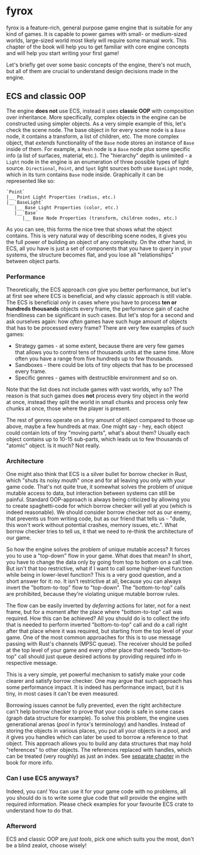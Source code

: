 # fyrox

fyrox is a feature-rich, general purpose game engine that is suitable for any kind of games. It is capable to power
games with small- or medium-sized worlds, large-sized world most likely will require some manual work. This chapter
of the book will help you to get familiar with core engine concepts and will help you start writing your first game!

Let's briefly get over some basic concepts of the engine, there's not much, but all of them are crucial to understand
design decisions made in the engine.

## ECS and classic OOP

The engine **does not** use ECS, instead it uses **classic OOP** with composition over inheritance. More specifically,
complex objects in the engine can be constructed using simpler objects. As a very simple example of this, let's 
check the scene node. The base object in for every scene node is a `Base` node, it contains a transform, a list
of children, etc. The more complex object, that _extends_ functionality of the `Base` node stores an instance of
`Base` inside of them. For example, a `Mesh` node is a `Base` node _plus_ some specific info (a list of surfaces,
material, etc.). The "hierarchy" depth is unlimited - a `Light` node in the engine is an enumeration of three 
possible types of light source. `Directional`, `Point`, and `Spot` light sources both use `BaseLight` node, 
which in its turn contains `Base` node inside. Graphically it can be represented like so:

```text
`Point`
|__ Point Light Properties (radius, etc.)
|__`BaseLight`
   |__ Base Light Properties (color, etc.)
   |__`Base`
      |__ Base Node Properties (transform, children nodes, etc.)
```

As you can see, this forms the nice tree that shows what the object contains. This is very natural way of describing
scene nodes, it gives you the full power of building an object of any complexity. On the other hand, in ECS, all
you have is just a set of components that you have to query in your systems, the structure becomes flat, and you lose
all "relationships" between object parts.

### Performance

Theoretically, the ECS approach _can_ give you better performance, but let's at first see where ECS is beneficial,
and why classic approach is still viable. The ECS is beneficial _only_ in cases where you have to process 
**ten or hundreds thousands** objects every frame, the performance gain of cache friendliness can be significant
in such cases. But let's stop for a second and ask ourselves again: how _often_ games have such huge amount of objects 
that has to be processed every frame? There are very few examples of such games:

- Strategy games - at some extent, because there are very few games that allows you to control tens of thousands
units at the same time. More often you have a range from five hundreds up to few thousands.
- Sandboxes - there could be lots of tiny objects that has to be processed every frame.
- Specific genres - games with destructible environment and so on.

Note that the list does not include games with vast worlds, why so? The reason is that such games does **not**
process every tiny object in the world at once, instead they split the world in small chunks and process only
few chunks at once, those where the player is present. 

The rest of genres operate on a tiny amount of object compared to those up above, maybe a few hundreds at max.
One might say - hey, each object could contain lots of tiny "moving parts", what's about them? Usually each 
object contains up to 10-15 sub-parts, which leads us to few thousands of "atomic" object. Is it much? Not really.

### Architecture

One might also think that ECS is a silver bullet for borrow checker in Rust, which "shuts its noisy mouth" once
and for all leaving you only with your game code. That's not quite true, it somewhat solves the problem of unique
mutable access to data, but interaction between systems can still be painful. Standard OOP-approach is always being
criticized by allowing you to create spaghetti-code for which borrow checker will yell at you (which is indeed 
reasonable). We should consider borrow checker not as our enemy, that prevents us from writing code, but as 
our friend that tells us - "dude, this won't work without potential crashes, memory issues, etc.". What borrow
checker tries to tell us, it that we need to re-think the architecture of our game. 

So how the engine solves the problem of unique mutable access? It forces you to use a "top-down" flow in your game.
What does that mean? In short, you have to change the data only by going from top to bottom on a call tree. But 
isn't that too restrictive, what if I want to call some higher-level function while being in lower-level function?
This is a very good question, and a short answer for it: _no_. It isn't restrictive at all, because you can always
invert the "bottom-to-top" flow to "top-down". The "bottom-to-top" calls are prohibited, because they're violating
unique mutable borrow rules.

The flow can be easily inverted by _deferring_ actions for later, not for a next frame, but for a moment after 
the place where "bottom-to-top" call was required. How this can be achieved? All you should do is to collect the
info that is needed to perform inverted "bottom-to-top" call and do a call right after that place where it was 
required, but starting from the top level of your game. One of the most common approaches for this is to use 
message passing with Rust's channels (MPSC queue). The receiver should be polled at the top level of your game
and every other place that needs "bottom-to-top" call should just queue desired actions by providing required info
in respective message. 

This is a very simple, yet powerful mechanism to satisfy make your code clearer and satisfy borrow checker. One
may argue that such approach has some performance impact. It is indeed has performance impact, but it is tiny, in
most cases it can't be even measured.

Borrowing issues cannot be fully prevented, even the right architecture can't help borrow checker to prove that 
your code is safe in some cases (graph data structure for example). To solve this problem, the engine uses
generational arenas (_pool_ in fyrox's terminology) and handles. Instead of storing the objects in various places,
you put all your objects in a pool, and it gives you handles which can later be used to borrow a reference to
that object. This approach allows you to build any data structures that may hold "references" to other objects.
The references replaced with handles, which can be treated (very roughly) as just an index. See
[separate chapter](./beginning/data_management.md) in the book for more info.

### Can I use ECS anyways?

Indeed, you can! You can use it for your game code with no problems, all you should do is to write some glue
code that will provide the engine with required information. Please check examples for your favourite ECS crate
to understand how to do that.

### Afterword

ECS and classic OOP are _just tools_, pick one which suits you the most, don't be a blind zealot, choose wisely!
